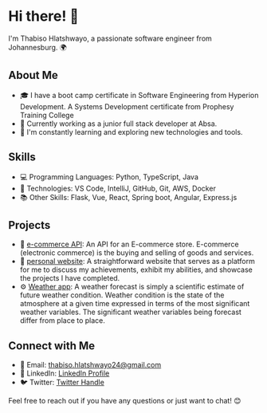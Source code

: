 # Hi there! 👋

I'm Thabiso Hlatshwayo, a passionate software engineer from Johannesburg. 🌍

## About Me

- 🎓 I have a boot camp certificate in Software Engineering from Hyperion Development. A Systems Development certificate from Prophesy Training College
- 💼 Currently working as a junior full stack developer at Absa.
- 🌱 I'm constantly learning and exploring new technologies and tools.

## Skills

- 💻 Programming Languages: Python, TypeScript, Java
- 🚀 Technologies: VS Code, IntelliJ, GitHub, Git, AWS, Docker
- 📚 Other Skills: Flask, Vue, React, Spring boot, Angular, Express.js

## Projects

- 🌟 [e-commerce API](https://api-express-store-lxba.onrender.com/): An API for an E-commerce store. E-commerce (electronic commerce) is the buying and selling of goods and services.
- 🚗 [personal website](https://thabiso-hlatshwayo-virid.vercel.app/): A straightforward website that serves as a platform for me to discuss my achievements, exhibit my abilities, and showcase the projects I have completed.
- ⚙️ [Weather app](https://weather-forecast-three-snowy.vercel.app/): A weather forecast is simply a scientific estimate of future weather condition. Weather condition is the state of the atmosphere at a given time expressed in terms of the most significant weather variables. The significant weather variables being forecast differ from place to place.

## Connect with Me

- 📧 Email: thabiso.hlatshwayo24@gmail.com
- 💼 LinkedIn: [LinkedIn Profile](https://www.linkedin.com/in/thabiso-hlatshwayo-8a4079198/)
- 🐦 Twitter: [Twitter Handle](https://twitter.com/thabiso_dev)

Feel free to reach out if you have any questions or just want to chat! 😊
